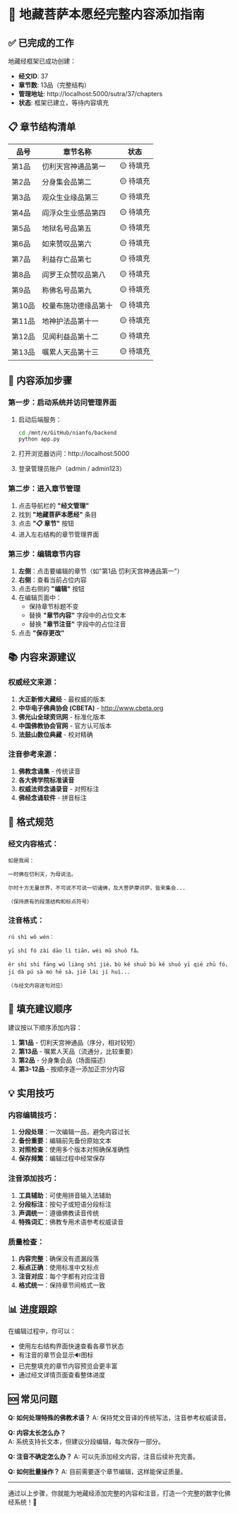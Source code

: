 # 🙏 地藏菩萨本愿经完整内容添加指南

## ✅ 已完成的工作

地藏经框架已成功创建：
- **经文ID**: 37
- **章节数**: 13品（完整结构）
- **管理地址**: http://localhost:5000/sutra/37/chapters
- **状态**: 框架已建立，等待内容填充

## 📋 章节结构清单

| 品号 | 章节名称 | 状态 |
|------|----------|------|
| 第1品 | 忉利天宫神通品第一 | 🟡 待填充 |
| 第2品 | 分身集会品第二 | 🟡 待填充 |
| 第3品 | 观众生业缘品第三 | 🟡 待填充 |
| 第4品 | 阎浮众生业感品第四 | 🟡 待填充 |
| 第5品 | 地狱名号品第五 | 🟡 待填充 |
| 第6品 | 如来赞叹品第六 | 🟡 待填充 |
| 第7品 | 利益存亡品第七 | 🟡 待填充 |
| 第8品 | 阎罗王众赞叹品第八 | 🟡 待填充 |
| 第9品 | 称佛名号品第九 | 🟡 待填充 |
| 第10品 | 校量布施功德缘品第十 | 🟡 待填充 |
| 第11品 | 地神护法品第十一 | 🟡 待填充 |
| 第12品 | 见闻利益品第十二 | 🟡 待填充 |
| 第13品 | 嘱累人天品第十三 | 🟡 待填充 |

## 🚀 内容添加步骤

### 第一步：启动系统并访问管理界面
1. 启动后端服务：
   ```bash
   cd /mnt/e/GitHub/nianfo/backend
   python app.py
   ```

2. 打开浏览器访问：http://localhost:5000

3. 登录管理员账户（admin / admin123）

### 第二步：进入章节管理
1. 点击导航栏的 **"经文管理"**
2. 找到 **"地藏菩萨本愿经"** 条目
3. 点击 **"📋 章节"** 按钮
4. 进入左右结构的章节管理界面

### 第三步：编辑章节内容
1. **左侧**：点击要编辑的章节（如"第1品 忉利天宫神通品第一"）
2. **右侧**：查看当前占位内容
3. 点击右侧的 **"编辑"** 按钮
4. 在编辑页面中：
   - 保持章节标题不变
   - 替换 **"章节内容"** 字段中的占位文本
   - 替换 **"章节注音"** 字段中的占位注音
5. 点击 **"保存更改"**

## 📚 内容来源建议

### 权威经文来源：
1. **大正新修大藏经** - 最权威的版本
2. **中华电子佛典协会 (CBETA)** - http://www.cbeta.org
3. **佛光山全球资讯网** - 标准化版本
4. **中国佛教协会官网** - 官方认可版本
5. **法鼓山数位典藏** - 校对精确

### 注音参考来源：
1. **佛教念诵集** - 传统读音
2. **各大佛学院标准读音**
3. **权威法师念诵录音** - 对照标注
4. **佛经念诵软件** - 拼音标注

## 📝 格式规范

### 经文内容格式：
```text
如是我闻：

一时佛在忉利天，为母说法。

尔时十方无量世界，不可说不可说一切诸佛，及大菩萨摩诃萨，皆来集会...

（保持原有的段落结构和标点符号）
```

### 注音格式：
```text
rú shì wǒ wén：

yī shí fó zài dāo lì tiān，wéi mǔ shuō fǎ。

ěr shí shí fāng wú liàng shì jiè，bù kě shuō bù kě shuō yī qiē zhū fó，jí dà pú sà mó hē sà，jiē lái jí huì...

（与经文内容逐句对应）
```

## 🎯 填充建议顺序

建议按以下顺序添加内容：

1. **第1品** - 忉利天宫神通品（序分，相对较短）
2. **第13品** - 嘱累人天品（流通分，比较重要）  
3. **第2品** - 分身集会品（场面描述）
4. **第3-12品** - 按顺序逐一添加正宗分内容

## 💡 实用技巧

### 内容编辑技巧：
1. **分段处理**：一次编辑一品，避免内容过长
2. **备份重要**：编辑前先备份原始文本
3. **对照检查**：使用多个版本对照确保准确性
4. **保存频繁**：编辑过程中经常保存

### 注音添加技巧：
1. **工具辅助**：可使用拼音输入法辅助
2. **分段标注**：按句子或短语分段标注
3. **声调统一**：遵循佛教读音传统
4. **特殊词汇**：佛教专用术语参考权威读音

### 质量检查：
1. **内容完整**：确保没有遗漏段落
2. **标点正确**：使用标准中文标点
3. **注音对应**：每个字都有对应注音
4. **格式统一**：保持章节间格式一致

## 📊 进度跟踪

在编辑过程中，你可以：
- 使用左右结构界面快速查看各章节状态
- 有注音的章节会显示🔊图标
- 已完整填充的章节内容预览会更丰富
- 通过经文详情页面查看整体进度

## 🆘 常见问题

**Q: 如何处理特殊的佛教术语？**
A: 保持梵文音译的传统写法，注音参考权威读音。

**Q: 内容太长怎么办？**  
A: 系统支持长文本，但建议分段编辑，每次保存一部分。

**Q: 注音不确定怎么办？**
A: 可以先添加经文内容，注音后续补充完善。

**Q: 如何批量操作？**
A: 目前需要逐个章节编辑，这样能保证质量。

---

通过以上步骤，你就能为地藏经添加完整的内容和注音，打造一个完整的数字化佛经系统！🙏